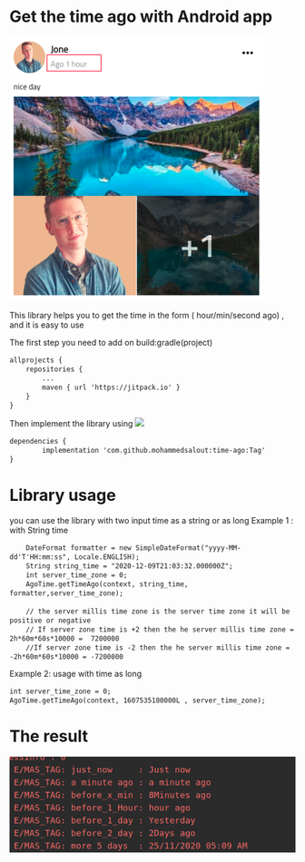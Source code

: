 # Get the time ago with Android app

![](https://raw.githubusercontent.com/mohammedsalout/time-ago/main/time_ago2.png)


This library helps you to get the time in the form ( hour/min/second ago) , and it is easy to use

The first step you need to add on build:gradle(project)

	allprojects {
		repositories {
			...
			maven { url 'https://jitpack.io' }
		}
	}


Then implement the library using 
[![](https://jitpack.io/v/mohammedsalout/time-ago.svg)](https://jitpack.io/#mohammedsalout/time-ago)


  	dependencies {
	        implementation 'com.github.mohammedsalout:time-ago:Tag'
  	}
    
# Library usage

you can use the library with two input  time as a string or as long 
Example 1 : with String time 

        DateFormat formatter = new SimpleDateFormat("yyyy-MM-dd'T'HH:mm:ss", Locale.ENGLISH);
        String string_time = "2020-12-09T21:03:32.000000Z";
        int server_time_zone = 0;
        AgoTime.getTimeAgo(context, string_time, formatter,server_time_zone);

        // the server millis time zone is the server time zone it will be positive or negative
        // If server zone time is +2 then the he server millis time zone = 2h*60m*60s*10000 =  7200000
        //If server zone time is -2 then the he server millis time zone = -2h*60m*60s*10000 = -7200000

Example 2: usage with time as long  

    int server_time_zone = 0;
    AgoTime.getTimeAgo(context, 1607535180000L , server_time_zone);

# The result 

![](https://raw.githubusercontent.com/mohammedsalout/time-ago/main/output_example.png)



       

